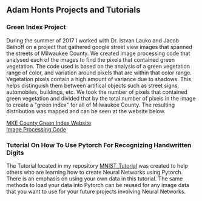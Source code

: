 ## Adam Honts Projects and Tutorials

### Green Index Project

During the summer of 2017 I worked with Dr. Istvan Lauko and Jacob Beihoff on a project that gathered google street view images that spanned the streets of Milwaukee County. We created image processing code that analysed each of the images to find the pixels that contained green vegetation. The code used is based on the analysis of a green vegetation range of color, and variation around pixels that are within that color range. Vegetation pixels contain a high amount of variance due to shadows. This helps distinguish them between artifical objects such as street signs, automobiles, buildings, etc. We took the number of pixels that contained green vegetation and divided that by the total number of pixels in the image to create a "green index" for all of Milwaukee County. The resulting distribution was mapped and can be seen at the website below.

[MKE County Green Index Website](https://mke-green-index.netlify.com/)<br />
[Image Processing Code](https://github.com/hadam1993/MKECountyGreenIndex)

### Tutorial On How To Use Pytorch For Recognizing Handwritten Digits

The Tutorial located in my repository [MNIST_Tutorial](https://github.com/hadam1993/MNIST_Tutorial) was created to help others who are learning how to create Neural Networks using Pytorch. There is an emphasis on using your own data in this tutorial. The same methods to load your data into Pytorch can be reused for any image data that you want to use for your future projects involving Neural Networks. 
